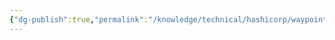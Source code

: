 ```yaml
---
{"dg-publish":true,"permalink":"/knowledge/technical/hashicorp/waypoint/waypoint/","noteIcon":""}
---
```



